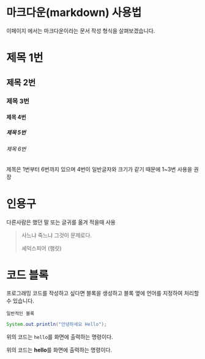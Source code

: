 # 마크다운(markdown) 사용법

이페이지 에서는 마크다운이라는 문서 작성 형식을 살펴보겠습니다.

# 제목 1번
## 제목 2번
### 제목 3번
#### 제목 4번
##### 제목 5번
###### 제목 6번

제목은 1번부터 6번까지 있으며 
4번이 일반글자와 크기가 같기 때문에 1~3번 사용을 권장

# 인용구

다른사람은 했던 말 또는 글귀를 옮겨 적을때 사용

> 사느냐 죽느냐 그것이 문제로다.
> 
> 셰익스피어 (햄릿)


# 코드 블록

프로그래밍 코드를 작성하고 싶다면 블록을 생성하고 블록 옆에 언어를 지정하여 처리할수 있습니다.

```
일반적인 블록
```

```java
System.out.println("안녕하세요 Hello");
```

위의 코드는 `hello`를 화면에 출력하는 명령이다.

위의 코드는 **hello**를 화면에 출력하는 명령이다.
